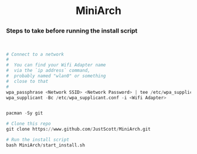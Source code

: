 # <p align='center'>MiniArch</p>

<h3>Steps to take before running the install script</h3>
<br>

```python
# Connect to a network
#
#  You can find your Wifi Adapter name
#  via the `ip address` command, 
#  probably named "wlan0" or something
#  close to that 
#
wpa_passphrase <Network SSID> <Network Password> | tee /etc/wpa_supplicant.conf
wpa_supplicant -Bc /etc/wpa_supplicant.conf -i <Wifi Adapter>


pacman -Sy git

# Clone this repo
git clone https://www.github.com/JustScott/MiniArch.git

# Run the install script
bash MiniArch/start_install.sh

```

